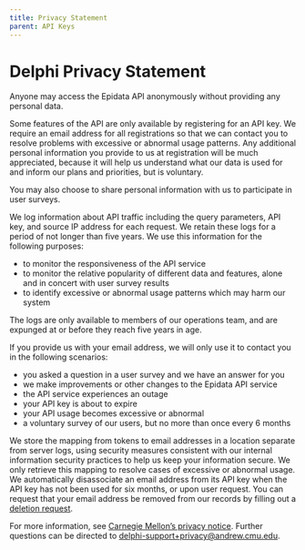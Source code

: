 ```yaml
---
title: Privacy Statement
parent: API Keys
---
```


# Delphi Privacy Statement

Anyone may access the Epidata API anonymously without providing any personal
data.

Some features of the API are only available by registering for an API key. We
require an email address for all registrations so that we can contact you to
resolve problems with excessive or abnormal usage patterns. Any additional
personal information you provide to us at registration will be much appreciated,
because it will help us understand what our data is used for and inform our
plans and priorities, but is voluntary.

You may also choose to share personal information with us to participate in user
surveys.

We log information about API traffic including the query parameters, API key,
and source IP address for each request. We retain these logs for a period of not
longer than five years. We use this information for the following
purposes:

* to monitor the responsiveness of the API service
* to monitor the relative popularity of different data and features, alone and
  in concert with user survey results
* to identify excessive or abnormal usage patterns which may harm our system

The logs are only available to members of our operations team, and are expunged
at or before they reach five years in age.  

If you provide us with your email address, we will only use it to contact you in
the following scenarios:

* you asked a question in a user survey and we have an answer for you
* we make improvements or other changes to the Epidata API service
* the API service experiences an outage
* your API key is about to expire
* your API usage becomes excessive or abnormal
* a voluntary survey of our users, but no more than once every 6 months

We store the mapping from tokens to email addresses in a location separate from
server logs, using security measures consistent with our internal information
security practices to help us keep your information secure. We only retrieve
this mapping to resolve cases of excessive or abnormal usage. We automatically
disassociate an email address from its API key when the API key has not been
used for six months, or upon user request. You can request that your
email address be removed from our records by filling out a 
[deletion request](https://forms.gle/GucFmZHTMgEFjH197).

For more information, see 
[Carnegie Mellon’s privacy notice](https://www.cmu.edu/legal/privacy-notice.html).
Further questions can be directed to delphi-support+privacy@andrew.cmu.edu.